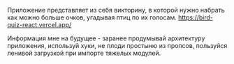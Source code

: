 Приложение представляет из себя викторину, в которой нужно набрать как можно больше очков, угадывая птиц по их голосам.
https://bird-quiz-react.vercel.app/

Информация мне на будущее - заранее продумывай архитектуру приложения, используй хуки, не плоди простыню из пропсов, пользуйся ленивой загрузкой при импорте тяжелых модулей.
